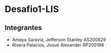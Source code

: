 # Desafio1-LIS
## Integrantes
- Amaya Saravia, Jefferson Stanley AS200829
- Rivera Palacios, Josué Alexander RP200198
